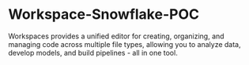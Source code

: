 # Workspace-Snowflake-POC
Workspaces provides a unified editor for creating, organizing, and managing code across multiple file types, allowing you to analyze data, develop models, and build pipelines - all in one tool.
